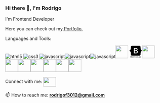 ### Hi there 👋, I'm Rodrigo
I'm Frontend Developer 

<!--
**RodrigoFdz01/RodrigoFDZ01** is a ✨ _special_ ✨ repository because its `README.md` (this file) appears on your GitHub profile.

Here are some ideas to get you started:

- 🔭 I’m currently working on ...
- 🌱 I’m currently learning ...
- 👯 I’m looking to collaborate on ...
- 🤔 I’m looking for help with ...
- 💬 Ask me about ...
- 📫 How to reach me: ...
- 😄 Pronouns: ...
- ⚡ Fun fact: ...
-->

  
  Here you can check out my<a href="https://my-portfolio-fdz01.vercel.app/" rel=""> Portfolio.</a>

Languages and Tools:

<img src="https://cdn.jsdelivr.net/gh/devicons/devicon/icons/html5/html5-original-wordmark.svg" alt="html5" width="40" height="40" style="max-width: 100%;"> <img src="https://cdn.jsdelivr.net/gh/devicons/devicon/icons/css3/css3-original-wordmark.svg" alt="css3" width="40" height="40" style="max-width: 100%;"> <img src="https://cdn.jsdelivr.net/gh/devicons/devicon/icons/javascript/javascript-original.svg" alt="javascript" width="40" height="40" style="max-width: 100%;"><img src="https://cdn.jsdelivr.net/gh/devicons/devicon/icons/react/react-original.svg" alt="javascript" width="40" height="40" style="max-width: 100%;"/><img src="https://vectorwiki.com/images/bjlcA__vitejs.svg" alt="javascript" width="40" height="40" style="max-width: 100%;"/><img src="https://www.vectorlogo.zone/logos/git-scm/git-scm-icon.svg" width="40" height="40" style="max-width: 100%;"> 
<img src="https://raw.githubusercontent.com/devicons/devicon/master/icons/bootstrap/bootstrap-plain-wordmark.svg" alt="bootstrap" width="40"
height="40" style="max-width: 100%;"><img src="https://cdn.jsdelivr.net/gh/devicons/devicon/icons/linux/linux-original.svg" width="40"
height="40" style="max-width: 100%;" /> <img src="https://cdn.jsdelivr.net/gh/devicons/devicon/icons/vscode/vscode-original.svg"  width="40" height="40" style="max-width: 100%;"/><img src="https://www.vectorlogo.zone/logos/getpostman/getpostman-icon.svg" width = "40" height = "40" style="max-width: 100%;"/><img src="https://www.vectorlogo.zone/logos/mysql/mysql-icon.svg" width = "40" height = "40" style="max-width: 100%;"/><img src="https://www.vectorlogo.zone/logos/nodejs/nodejs-icon.svg" width = "40" height = "40" style="max-width: 100%;"/><img src="https://www.vectorlogo.zone/logos/expressjs/expressjs-icon.svg" width = "40" height = "40" style="max-width: 100%;"/><img src="https://www.vectorlogo.zone/logos/python/python-icon.svg" width = "40" height = "40" style="max-width: 100%;"/>
<br>
 
 <!-- 🌱 I'm getting better with React Js. and Node Js🤓💻.<br>
 🌱 Also doing projects in Python 🐍 
 -->
Connect with me: <a href="https://www.linkedin.com/in/fernandezrodrigoin/"> <img align="center" src="https://cdn.jsdelivr.net/gh/devicons/devicon/icons/linkedin/linkedin-original.svg"  height="30" width="40" style="max-width: 100%;"></a>
 <br>
 <br>
 📫 How to reach me: <strong> <a href="mailto:rodrigof3012@gmail.com">rodrigof3012@gmail.com</a> <strong>
 
 
 
 

  
